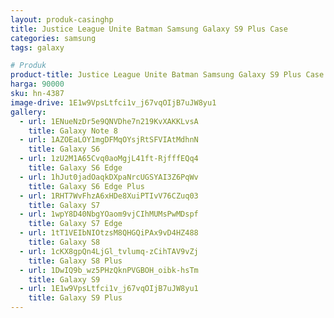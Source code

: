 ```yaml
---
layout: produk-casinghp
title: Justice League Unite Batman Samsung Galaxy S9 Plus Case
categories: samsung
tags: galaxy

# Produk
product-title: Justice League Unite Batman Samsung Galaxy S9 Plus Case
harga: 90000
sku: hn-4387
image-drive: 1E1w9VpsLtfci1v_j67vqOIjB7uJW8yu1
gallery:
  - url: 1ENueNzDr5e9QNVDhe7n219KvXAKKLvsA
    title: Galaxy Note 8
  - url: 1AZOEaLOY1mgDFMqOYsjRtSFVIAtMdhnN
    title: Galaxy S6
  - url: 1zU2M1A65Cvq0aoMgjL41ft-RjfffEQq4
    title: Galaxy S6 Edge
  - url: 1hJut0jadOaqkDXpaNrcUGSYAI3Z6PqWv
    title: Galaxy S6 Edge Plus
  - url: 1RHT7WvFhzA6xHDe8XuiPTIvV76CZuq03
    title: Galaxy S7
  - url: 1wpY8D40NbgYOaom9vjCIhMUMsPwMDspf
    title: Galaxy S7 Edge
  - url: 1tT1VEIbNIOtzsM8QHGQiPAx9vD4HZ488
    title: Galaxy S8
  - url: 1cKX8gpQn4LjGl_tvlumq-zCihTAV9vZj
    title: Galaxy S8 Plus
  - url: 1DwIQ9b_wz5PHzQknPVGBOH_oibk-hsTm
    title: Galaxy S9
  - url: 1E1w9VpsLtfci1v_j67vqOIjB7uJW8yu1
    title: Galaxy S9 Plus
---
```

